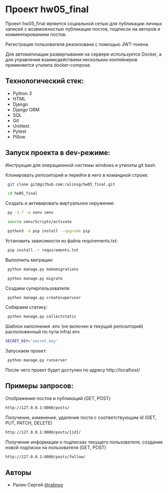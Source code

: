 
# Проект hw05_final

Проект hw05_final является социальной сетью для публикации личных записей с возвможностью публикации постов, подписок на авторов и комментированием постов.

Регистрация пользователя реализована с помощью JWT-токена. 

Для автоматизации развертывания на сервере используется Docker, а для управления взаимодействием нескольких контейнеров применяется утилита docker-compose.

## Технологический стек:

- Python 3
- HTML
- Django
- Django ORM
- SQL
- Git
- Unittest
- Pytest
- Pillow

## Запуск проекта в dev-режиме:

Инструкция для  операционной системы windows и утилиты git bash.

Клонировать репозиторий и перейти в него в командной строке:

``` bash
 git clone git@github.com:ralinsg/hw05_final.git
```

``` bash
 cd hw05_final
```

Cоздать и активировать виртуальное окружение:

``` bash
 py -3.7 -m venv venv
```

``` bash
 source venv/Scripts/activate
```

``` bash
 python3 -m pip install --upgrade pip
```

Установить зависимости из файла requirements.txt:

``` bash
 pip install -r requirements.txt
```

Выполнить миграции:

``` bash
 python manage.py makemigrations
```

``` bash
 python manage.py migrate
```

Создаем суперпользователя:

``` bash
 python manage.py createsuperuser
```

Собираем статику:

``` bash
 python manage.py collectstatic
```

Шаблон наполнения .env (не включен в текущий репозиторий) расположенный по пути infra/.env

``` bash
SECRET_KEY='secret_key'
```

Запускаем проект:

``` bash
 python manage.py runserver
```

После чего проект будет доступен по адресу http://localhost/

## Примеры запросов:

Отображение постов и публикаций (GET, POST)

```bash
http://127.0.0.1:8000/posts/
```

Получение, изменение, удаление поста с соответствующим id (GET, PUT, PATCH, DELETE)

```bash
http://127.0.0.1:8000/posts/{id}/
```

Получение информации о подписках текущего пользователя, создание новой подписки на пользователя (GET, POST)
 
 ```bash
http://127.0.0.1:8000/posts/follow/
```

## Авторы

- Ралин Сергей [@ralinsg](https://github.com/ralinsg)

